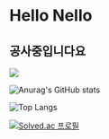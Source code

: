 # Hello Nello
## 공사중입니다요

<!-- <a href = "https://api.gitofolio.com/portfolio/2464/2468"><img src = "https://api.gitofolio.com/portfoliocard/svg/2468?color=white" style="width:353px; height:auto; "/></a> -->


<a href="https://velog.io/@colorful-stars" target="_blank"><img src="https://img.shields.io/badge/Velog-20c997?style=flat-square&logo=Vimeo&logoColor=white"/></a>


![Anurag's GitHub stats](https://github-readme-stats.vercel.app/api?username=herrenNello&show_icons=true&theme=dark)

![Top Langs](https://github-readme-stats.vercel.app/api/top-langs/?username=herrenNello&theme=dark)


[![Solved.ac 프로필](http://mazassumnida.wtf/api/v2/generate_badge?boj={trave})](https://solved.ac/{trave})
